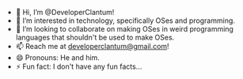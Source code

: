 - 👋 Hi, I’m @DeveloperClantum!
- 👀 I’m interested in technology, specifically OSes and programming.
- 💞️ I’m looking to collaborate on making OSes in weird programming languages that shouldn't be used to make OSes.
- 📫 Reach me at developerclantum@gmail.com!
- 😄 Pronouns: He and him.
- ⚡ Fun fact: I don't have any fun facts...

<!---
DeveloperClantum/DeveloperClantum is a ✨ special ✨ repository because its `README.md` (this file) appears on your GitHub profile.
You can click the Preview link to take a look at your changes.
--->
